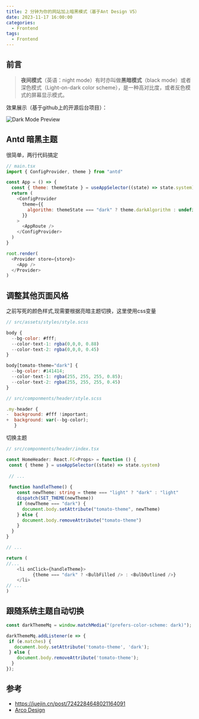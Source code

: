 ```yaml
---
title: 2 分钟为你的网站加上暗黑模式（基于Ant Design V5）
date: 2023-11-17 16:00:00
categories: 
  - Frontend
tags:
  - Frontend
---
```

## 前言
> **夜间模式**（英语：night mode）有时亦叫做**黑暗模式**（black mode）或者深色模式（Light-on-dark color scheme），是一种高对比度，或者反色模式的屏幕显示模式。

效果展示（基于github上的开源后台项目）：

![Dark Mode Preview](darkmode-preview.webp)

## Antd 暗黑主题
很简单，两行代码搞定

```js
// main.tsx
import { ConfigProvider, theme } from "antd"

const App = () => {
  const { theme: themeState } = useAppSelector((state) => state.system)
  return (
    <ConfigProvider
      theme={{
        algorithm: themeState === "dark" ? theme.darkAlgorithm : undefined,
      }}
    >
      <AppRoute />
    </ConfigProvider>
  )
}

root.render(
  <Provider store={store}>
    <App />
  </Provider>
)
```

## 调整其他页面风格
之前写死的颜色样式,现需要根据亮暗主题切换，这里使用css变量

```js
// src/assets/styles/style.scss

body {
  --bg-color: #fff;
  --color-text-1: rgba(0,0,0, 0.88)
  --color-text-2: rgba(0,0,0, 0.45)
}

body[tomato-theme="dark"] {
  --bg-color: #141414;
  --color-text-1: rgba(255, 255, 255, 0.85);
  --color-text-2: rgba(255, 255, 255, 0.45)
}

```


```js
// src/componments/header/style.scss

.my-header {
-  background: #fff !important;
+  background: var(--bg-color);
   }
```

切换主题

```ts
// src/componments/header/index.tsx

const HomeHeader: React.FC<Props> = function () {
 const { theme } = useAppSelector((state) => state.system)
 
 // ...
 
 function handleTheme() {
    const newTheme: string = theme === "light" ? "dark" : "light"
    dispatch(SET_THEME(newTheme))
    if (newTheme === "dark") {
      document.body.setAttribute("tomato-theme", newTheme)
    } else {
      document.body.removeAttribute("tomato-theme")
    }
  }
}

// ...

return (
//...
    <li onClick={handleTheme}>
          {theme === "dark" ? <BulbFilled /> : <BulbOutlined />}
    </li>
// ...
)
```

## 跟随系统主题自动切换

```js
const darkThemeMq = window.matchMedia("(prefers-color-scheme: dark)");

darkThemeMq.addListener(e => {
 if (e.matches) {
   document.body.setAttribute('tomato-theme', 'dark');
 } else {
    document.body.removeAttribute('tomato-theme');
  }
});
```

## 参考
- https://juejin.cn/post/7242284648021164091
- [Arco Design](https://arco.design/react/docs/dark#%E5%A6%82%E4%BD%95%E5%88%87%E6%8D%A2%E6%9A%97%E9%BB%91%E6%A8%A1%E5%BC%8F)